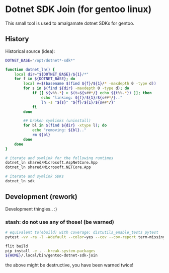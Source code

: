 # Dotnet SDK Join (for gentoo linux)

This small tool is used to amalgamate dotnet SDKs for gentoo.

## History

Historical source (idea):

```bash
DOTNET_BASE="/opt/dotnet*-sdk*"

function dotnet_ln() {
    local dir="${DOTNET_BASE}/${1}/*"
    for f in ${DOTNET_BASE}; do
        local v=$(basename $(find ${f}/${1}/* -maxdepth 0 -type d))
        for s in $(find ${dir} -maxdepth 0 -type d); do
            if [[ ${v%%.*} > $(t=${s##*/} echo ${t%%.*}) ]]; then
                echo "linking: ${f}/${1}/${s##*/}.."
                ln -s "${s}" "${f}/${1}/${s##*/}"
            fi
        done

        ## broken symlinks (uninstall)
        for bl in $(find ${dir} -xtype l); do
            echo "removing: ${bl}.."
            rm ${bl}
        done
    done
}

# iterate and symlink for the following runtimes
dotnet_ln shared/Microsoft.AspNetCore.App
dotnet_ln shared/Microsoft.NETCore.App

# iterate and symlink SDKs
dotnet_ln sdk
```

## Development (rework)

Development thingies.. :)

### stash: do not use any of those! (be warned)

```bash
# equivalent to(ebuild) with coverage: distutils_enable_tests pytest
pytest -vv -ra -l -Wdefault --color=yes --cov --cov-report term-missing
```

```bash
flit build
pip install -e . --break-system-packages
${HOME}/.local/bin/gentoo-dotnet-sdk-join

```

the above might be destructive, you have been warned twice!

